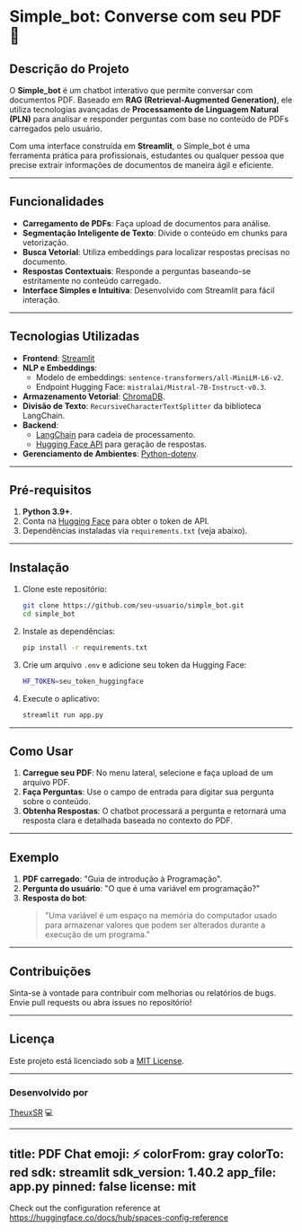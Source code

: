 # **Simple_bot: Converse com seu PDF 📄**

## **Descrição do Projeto**
O **Simple_bot** é um chatbot interativo que permite conversar com documentos PDF. Baseado em **RAG (Retrieval-Augmented Generation)**, ele utiliza tecnologias avançadas de **Processamento de Linguagem Natural (PLN)** para analisar e responder perguntas com base no conteúdo de PDFs carregados pelo usuário.

Com uma interface construída em **Streamlit**, o Simple_bot é uma ferramenta prática para profissionais, estudantes ou qualquer pessoa que precise extrair informações de documentos de maneira ágil e eficiente.

---

## **Funcionalidades**
- **Carregamento de PDFs**: Faça upload de documentos para análise.
- **Segmentação Inteligente de Texto**: Divide o conteúdo em chunks para vetorização.
- **Busca Vetorial**: Utiliza embeddings para localizar respostas precisas no documento.
- **Respostas Contextuais**: Responde a perguntas baseando-se estritamente no conteúdo carregado.
- **Interface Simples e Intuitiva**: Desenvolvido com Streamlit para fácil interação.

---

## **Tecnologias Utilizadas**
- **Frontend**: [Streamlit](https://streamlit.io/)
- **NLP e Embeddings**: 
  - Modelo de embeddings: `sentence-transformers/all-MiniLM-L6-v2`.
  - Endpoint Hugging Face: `mistralai/Mistral-7B-Instruct-v0.3`.
- **Armazenamento Vetorial**: [ChromaDB](https://www.trychroma.com/).
- **Divisão de Texto**: `RecursiveCharacterTextSplitter` da biblioteca LangChain.
- **Backend**: 
  - [LangChain](https://langchain.com/) para cadeia de processamento.
  - [Hugging Face API](https://huggingface.co/inference-api) para geração de respostas.
- **Gerenciamento de Ambientes**: [Python-dotenv](https://pypi.org/project/python-dotenv/).

---

## **Pré-requisitos**
1. **Python 3.9+**.
2. Conta na [Hugging Face](https://huggingface.co/) para obter o token de API.
3. Dependências instaladas via `requirements.txt` (veja abaixo).

---

## **Instalação**
1. Clone este repositório:
   ```bash
   git clone https://github.com/seu-usuario/simple_bot.git
   cd simple_bot
   ```

2. Instale as dependências:
   ```bash
   pip install -r requirements.txt
   ```

3. Crie um arquivo `.env` e adicione seu token da Hugging Face:
   ```bash
   HF_TOKEN=seu_token_huggingface
   ```

4. Execute o aplicativo:
   ```bash
   streamlit run app.py
   ```

---

## **Como Usar**
1. **Carregue seu PDF**: No menu lateral, selecione e faça upload de um arquivo PDF.
2. **Faça Perguntas**: Use o campo de entrada para digitar sua pergunta sobre o conteúdo.
3. **Obtenha Respostas**: O chatbot processará a pergunta e retornará uma resposta clara e detalhada baseada no contexto do PDF.

---

## **Exemplo**
1. **PDF carregado**: "Guia de introdução à Programação".
2. **Pergunta do usuário**: "O que é uma variável em programação?"
3. **Resposta do bot**: 
   > "Uma variável é um espaço na memória do computador usado para armazenar valores que podem ser alterados durante a execução de um programa."

---

## **Contribuições**
Sinta-se à vontade para contribuir com melhorias ou relatórios de bugs. Envie pull requests ou abra issues no repositório!

---

## **Licença**
Este projeto está licenciado sob a [MIT License](LICENSE).

---

### **Desenvolvido por**  
[TheuxSR](https://github.com/TheuxSR) 💻

---
title: PDF Chat
emoji: ⚡
colorFrom: gray
colorTo: red
sdk: streamlit
sdk_version: 1.40.2
app_file: app.py
pinned: false
license: mit
---

Check out the configuration reference at https://huggingface.co/docs/hub/spaces-config-reference
